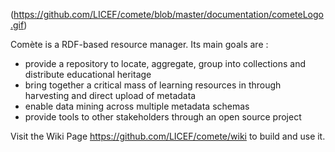 (https://github.com/LICEF/comete/blob/master/documentation/cometeLogo.gif)

Comète is a RDF-based resource manager. 
Its main goals are :
- provide a repository to locate, aggregate, group into collections and distribute educational heritage
- bring together a critical mass of learning resources in through harvesting and direct upload of metadata
- enable data mining across multiple metadata schemas
- provide tools to other stakeholders through an open source project

Visit the Wiki Page https://github.com/LICEF/comete/wiki to build and use it.

 
 
